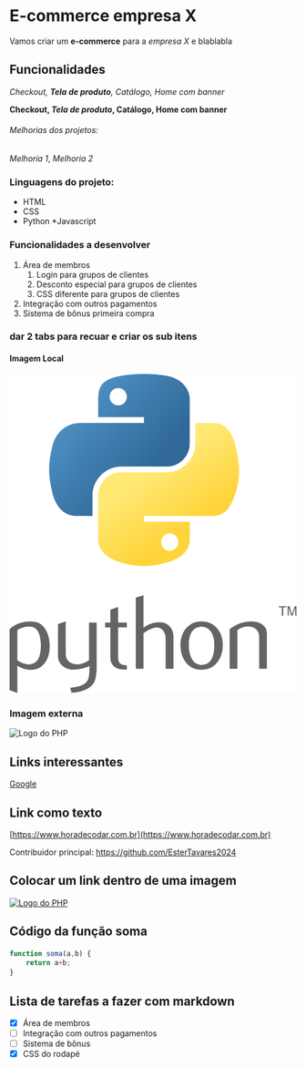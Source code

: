 # E-commerce empresa X

Vamos criar um **e-commerce** para a *empresa X* e blablabla

## Funcionalidades

_Checkout, **Tela de produto**, Catálogo, Home com banner_

**Checkout, _Tela de produto_, Catálogo, Home com banner**


###### Melhorias dos projetos:

_Melhoria 1_, _Melhoria 2_

### Linguagens do projeto:

* HTML
* CSS
* Python
*Javascript

### Funcionalidades a desenvolver

1. Área de membros
    1. Login para grupos de clientes
    2. Desconto especial para grupos de clientes
    3. CSS diferente para grupos de clientes
2. Integração com outros pagamentos
3. Sistema de bônus primeira compra

### dar 2 tabs para recuar e criar os sub itens

#### Imagem Local

![Logo do Python](imagens/python-logo.png)

### Imagem externa

![Logo do PHP](https://upload.wikimedia.org/wikipedia/commons/c/c1/PHP_Logo.png)

## Links interessantes

[Google](https://google.com)

## Link como texto

[https://www.horadecodar.com.br](https://www.horadecodar.com.br)

Contribuidor principal: https://github.com/EsterTavares2024

## Colocar um link dentro de uma imagem

[![Logo do PHP](https://upload.wikimedia.org/wikipedia/commons/c/c1/PHP_Logo.png)](https://github.com/EsterTavares2024)

## Código da função soma

```Javascript
function soma(a,b) {
    return a+b;
}
```

## Lista de tarefas a fazer com markdown

- [x] Área de membros
- [ ] Integração com outros pagamentos
- [ ] Sistema de bônus
- [x] CSS do rodapé